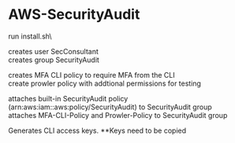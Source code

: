 # AWS-SecurityAudit

run install.sh\

creates user SecConsultant\
creates group SecurityAudit

creates MFA CLI policy to require MFA from the CLI\
create prowler policy with addtional permissions for testing

attaches built-in SecurityAudit policy (arn:aws:iam::aws:policy/SecurityAudit) to SecurityAudit group\
attaches MFA-CLI-Policy and Prowler-Policy to SecurityAudit group

Generates CLI access keys.  **Keys need to be copied
